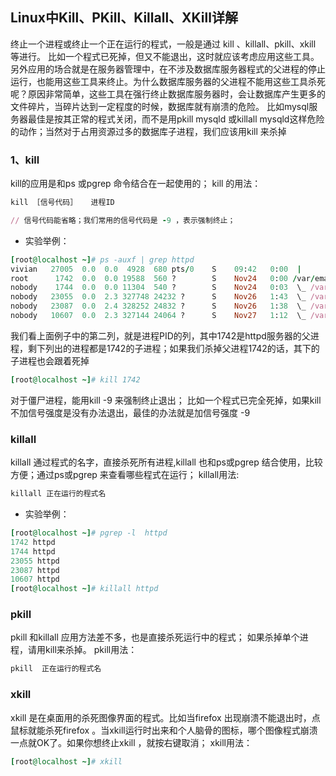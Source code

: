 ## Linux中Kill、PKill、Killall、XKill详解

终止一个进程或终止一个正在运行的程式，一般是通过 kill 、killall、pkill、xkill 等进行。
比如一个程式已死掉，但又不能退出，这时就应该考虑应用这些工具。
另外应用的场合就是在服务器管理中，在不涉及数据库服务器程式的父进程的停止运行，也能用这些工具来终止。为什么数据库服务器的父进程不能用这些工具杀死呢？原因非常简单，这些工具在强行终止数据库服务器时，会让数据库产生更多的文件碎片，当碎片达到一定程度的时候，数据库就有崩溃的危险。
比如mysql服务器最佳是按其正常的程式关闭，而不是用pkill mysqld 或killall mysqld这样危险的动作；当然对于占用资源过多的数据库子进程，我们应该用kill 来杀掉

### 1、kill
kill的应用是和ps 或pgrep 命令结合在一起使用的；
kill 的用法：
```ruby
kill ［信号代码］   进程ID

// 信号代码能省略；我们常用的信号代码是 -9 ，表示强制终止；
```
- 实验举例：
```ruby
[root@localhost ~]# ps -auxf | grep httpd
vivian   27005  0.0  0.0  4928  680 pts/0    S    09:42   0:00  |           \_ grep httpd
root      1742  0.0  0.0 19588  560 ?        S    Nov24   0:00 /var/email/apache/bin/httpd -k start
nobody    1744  0.0  0.0 11304  540 ?        S    Nov24   0:03  \_ /var/email/apache/bin/httpd -k start
nobody   23055  0.0  2.3 327748 24232 ?      S    Nov26   1:43  \_ /var/email/apache/bin/httpd -k start
nobody   23087  0.0  2.4 328252 24832 ?      S    Nov26   1:38  \_ /var/email/apache/bin/httpd -k start
nobody   10607  0.0  2.3 327144 24064 ?      S    Nov27   1:12  \_ /var/email/apache/bin/httpd -k start

```
我们看上面例子中的第二列，就是进程PID的列，其中1742是httpd服务器的父进程，剩下列出的进程都是1742的子进程；如果我们杀掉父进程1742的话，其下的子进程也会跟着死掉
```ruby
[root@localhost ~]# kill 1742

```
对于僵尸进程，能用kill -9 来强制终止退出；
比如一个程式已完全死掉，如果kill 不加信号强度是没有办法退出，最佳的办法就是加信号强度 -9 


### killall
killall 通过程式的名字，直接杀死所有进程,killall 也和ps或pgrep 结合使用，比较方便；通过ps或pgrep 来查看哪些程式在运行；
killall用法:
```ruby
killall 正在运行的程式名
```
- 实验举例：
```ruby
[root@localhost ~]# pgrep -l  httpd
1742 httpd
1744 httpd
23055 httpd
23087 httpd
10607 httpd
[root@localhost ~]# killall httpd
```

### pkill
pkill 和killall 应用方法差不多，也是直接杀死运行中的程式；
如果杀掉单个进程，请用kill来杀掉。
pkill用法：
```ruby
pkill  正在运行的程式名
```

### xkill
xkill 是在桌面用的杀死图像界面的程式。比如当firefox 出现崩溃不能退出时，点鼠标就能杀死firefox 。当xkill运行时出来和个人脑骨的图标，哪个图像程式崩溃一点就OK了。如果你想终止xkill ，就按右键取消；
xkill用法：
```ruby
[root@localhost ~]# xkill

```